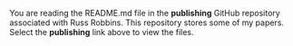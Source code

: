 You are reading the README.md file in the **publishing** GitHub repository associated with Russ Robbins. This repository stores some of my papers. Select the **publishing** link above to view the files.
